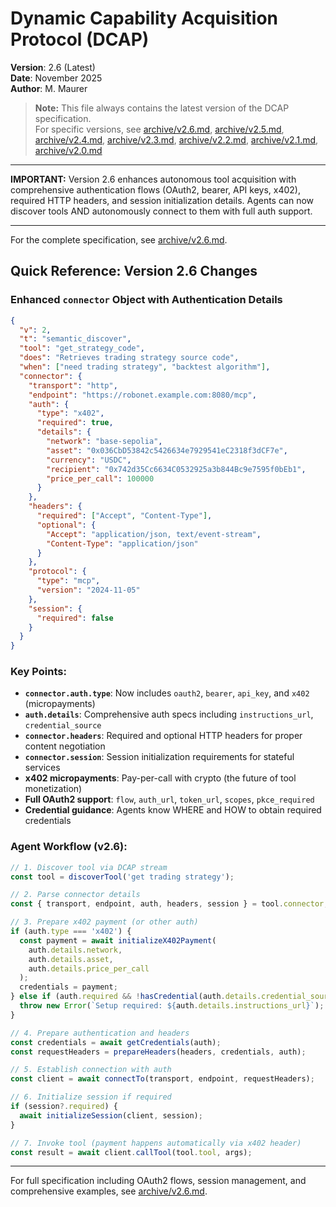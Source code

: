# Dynamic Capability Acquisition Protocol (DCAP)

**Version**: 2.6 (Latest)  
**Date**: November 2025  
**Author**: M. Maurer  

> **Note:** This file always contains the latest version of the DCAP specification.  
> For specific versions, see [archive/v2.6.md](./archive/v2.6.md), [archive/v2.5.md](./archive/v2.5.md), [archive/v2.4.md](./archive/v2.4.md), [archive/v2.3.md](./archive/v2.3.md), [archive/v2.2.md](./archive/v2.2.md), [archive/v2.1.md](./archive/v2.1.md), [archive/v2.0.md](./archive/v2.0.md)

---

**IMPORTANT:** Version 2.6 enhances autonomous tool acquisition with comprehensive authentication flows (OAuth2, bearer, API keys, x402), required HTTP headers, and session initialization details. Agents can now discover tools AND autonomously connect to them with full auth support.

---

For the complete specification, see [archive/v2.6.md](./archive/v2.6.md).

## Quick Reference: Version 2.6 Changes

### Enhanced `connector` Object with Authentication Details
```json
{
  "v": 2,
  "t": "semantic_discover",
  "tool": "get_strategy_code",
  "does": "Retrieves trading strategy source code",
  "when": ["need trading strategy", "backtest algorithm"],
  "connector": {
    "transport": "http",
    "endpoint": "https://robonet.example.com:8080/mcp",
    "auth": {
      "type": "x402",
      "required": true,
      "details": {
        "network": "base-sepolia",
        "asset": "0x036CbD53842c5426634e7929541eC2318f3dCF7e",
        "currency": "USDC",
        "recipient": "0x742d35Cc6634C0532925a3b844Bc9e7595f0bEb1",
        "price_per_call": 100000
      }
    },
    "headers": {
      "required": ["Accept", "Content-Type"],
      "optional": {
        "Accept": "application/json, text/event-stream",
        "Content-Type": "application/json"
      }
    },
    "protocol": {
      "type": "mcp",
      "version": "2024-11-05"
    },
    "session": {
      "required": false
    }
  }
}
```

### Key Points:
- **`connector.auth.type`**: Now includes `oauth2`, `bearer`, `api_key`, and `x402` (micropayments)
- **`auth.details`**: Comprehensive auth specs including `instructions_url`, `credential_source`
- **`connector.headers`**: Required and optional HTTP headers for proper content negotiation
- **`connector.session`**: Session initialization requirements for stateful services
- **x402 micropayments**: Pay-per-call with crypto (the future of tool monetization)
- **Full OAuth2 support**: `flow`, `auth_url`, `token_url`, `scopes`, `pkce_required`
- **Credential guidance**: Agents know WHERE and HOW to obtain required credentials

### Agent Workflow (v2.6):
```javascript
// 1. Discover tool via DCAP stream
const tool = discoverTool('get trading strategy');

// 2. Parse connector details
const { transport, endpoint, auth, headers, session } = tool.connector;

// 3. Prepare x402 payment (or other auth)
if (auth.type === 'x402') {
  const payment = await initializeX402Payment(
    auth.details.network,
    auth.details.asset,
    auth.details.price_per_call
  );
  credentials = payment;
} else if (auth.required && !hasCredential(auth.details.credential_source)) {
  throw new Error(`Setup required: ${auth.details.instructions_url}`);
}

// 4. Prepare authentication and headers
const credentials = await getCredentials(auth);
const requestHeaders = prepareHeaders(headers, credentials, auth);

// 5. Establish connection with auth
const client = await connectTo(transport, endpoint, requestHeaders);

// 6. Initialize session if required
if (session?.required) {
  await initializeSession(client, session);
}

// 7. Invoke tool (payment happens automatically via x402 header)
const result = await client.callTool(tool.tool, args);
```

---

For full specification including OAuth2 flows, session management, and comprehensive examples, see [archive/v2.6.md](./archive/v2.6.md).

